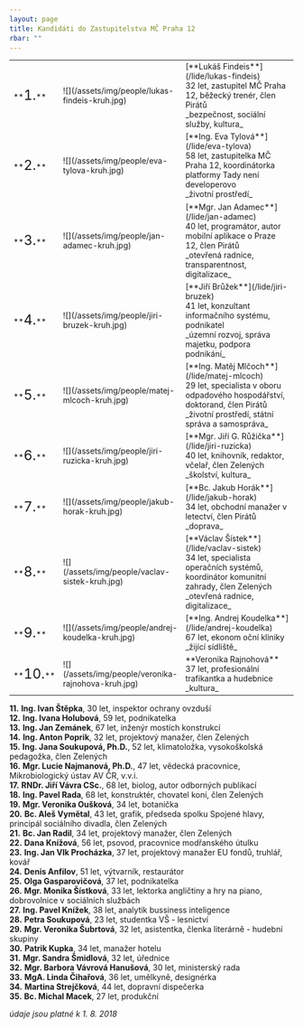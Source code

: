 ```yaml
---
layout: page
title: Kandidáti do Zastupitelstva MČ Praha 12
rbar: ""
---
```


<table>
<tbody>
<tr>
<td style="vertical-align:middle; width:30px;" markdown="span">**<font size="+2">1.</font>**</td>
<td style="vertical-align:middle; width:121px;" markdown="span">![](/assets/img/people/lukas-findeis-kruh.jpg)</td>
<td style="vertical-align:middle;" markdown="span">
[**Lukáš Findeis**](/lide/lukas-findeis)<br/>
32 let,	zastupitel MČ Praha 12, běžecký trenér, člen Pirátů<br/>
_bezpečnost, sociální služby, kultura_
</td>
</tr>
<tr>
<td style="vertical-align:middle" markdown="span">**<font size="+2">2.</font>**</td>
<td style="vertical-align:middle; width:121px;" markdown="span">![](/assets/img/people/eva-tylova-kruh.jpg)</td>
<td style="vertical-align:middle" markdown="span">
[**Ing. Eva Tylová**](/lide/eva-tylova)<br/>
58 let,	zastupitelka MČ Praha 12, koordinátorka platformy Tady není developerovo<br/>
_životní prostředí_
</td>
</tr>
<tr>
<td style="vertical-align:middle" markdown="span">**<font size="+2">3.</font>**</td>
<td style="vertical-align:middle; width:121px;" markdown="span">![](/assets/img/people/jan-adamec-kruh.jpg)</td>
<td style="vertical-align:middle" markdown="span">
[**Mgr. Jan Adamec**](/lide/jan-adamec)<br/>
40 let, programátor, autor mobilní aplikace o Praze 12, člen Pirátů<br/>
_otevřená radnice, transparentnost, digitalizace_
</td>
</tr>
<tr>
<td style="vertical-align:middle" markdown="span">**<font size="+2">4.</font>**</td>
<td style="vertical-align:middle; width:121px;" markdown="span">![](/assets/img/people/jiri-bruzek-kruh.jpg)</td>
<td style="vertical-align:middle" markdown="span">
[**Jiří Brůžek**](/lide/jiri-bruzek)<br/>
41 let, konzultant informačního systému, podnikatel<br/>
_územní rozvoj, správa majetku, podpora podnikání_
</td>
</tr>
<tr>
<td style="vertical-align:middle" markdown="span">**<font size="+2">5.</font>**</td>
<td style="vertical-align:middle; width:121px;" markdown="span">![](/assets/img/people/matej-mlcoch-kruh.jpg)</td>
<td style="vertical-align:middle" markdown="span">
[**Ing. Matěj Mlčoch**](/lide/matej-mlcoch)<br/>
29 let,	specialista v oboru odpadového hospodářství, doktorand, člen Pirátů<br/>
_životní prostředí, státní správa a samospráva_
</td>
</tr>
<tr>
<td style="vertical-align:middle" markdown="span">**<font size="+2">6.</font>**</td>
<td style="vertical-align:middle; width:121px;" markdown="span">![](/assets/img/people/jiri-ruzicka-kruh.jpg)</td>
<td style="vertical-align:middle" markdown="span">
[**Mgr. Jiří G. Růžička**](/lide/jiri-ruzicka)<br/>
40 let, knihovník, redaktor, včelař, člen Zelených<br/>
_školství, kultura_
</td>
</tr>
<tr>
<td style="vertical-align:middle" markdown="span">**<font size="+2">7.</font>**</td>
<td style="vertical-align:middle; width:121px;" markdown="span">![](/assets/img/people/jakub-horak-kruh.jpg)</td>
<td style="vertical-align:middle" markdown="span">
[**Bc. Jakub Horák**](/lide/jakub-horak)<br/>
34 let, obchodní manažer v letectví, člen Pirátů<br/>
_doprava_
</td>
</tr>
<tr>
<td style="vertical-align:middle" markdown="span">**<font size="+2">8.</font>**</td>
<td style="vertical-align:middle; width:121px;" markdown="span">![](/assets/img/people/vaclav-sistek-kruh.jpg)</td>
<td style="vertical-align:middle" markdown="span">
[**Václav Šístek**](/lide/vaclav-sistek)<br/>
34 let,	specialista operačních systémů, koordinátor komunitní zahrady, člen Zelených<br/>
_otevřená radnice, digitalizace_
</td>
</tr>
<tr>
<td style="vertical-align:middle" markdown="span">**<font size="+2">9.</font>**</td>
<td style="vertical-align:middle; width:121px;" markdown="span">![](/assets/img/people/andrej-koudelka-kruh.jpg)</td>
<td style="vertical-align:middle" markdown="span">
[**Ing. Andrej Koudelka**](/lide/andrej-koudelka)<br/>
67 let,	ekonom oční kliniky<br/>
_žijící sídliště_
</td>
</tr>
<tr>
<td style="vertical-align:middle" markdown="span">**<font size="+2">10.</font>**</td>
<td style="vertical-align:middle; width:121px;" markdown="span">![](/assets/img/people/veronika-rajnohova-kruh.jpg)</td>
<td style="vertical-align:middle" markdown="span">
**Veronika Rajnohová**<br/>
37 let, profesionální trafikantka a hudebnice<br/>
_kultura_
</td>
</tr>
</tbody>
</table>

**11.** **Ing. Ivan Štěpka**,	30 let,		inspektor ochrany ovzduší<br/>
**12.** **Ing. Ivana Holubová**,	59 let,		podnikatelka<br/>
**13.** **Ing. Jan Zemánek**,	67 let,		inženýr mostích konstrukcí<br/>
**14.** **Ing. Anton Poprik**,	32 let,		projektový manažer, člen Zelených<br/>
**15.** **Ing. Jana Soukupová, Ph.D.**,	52 let,		klimatoložka, vysokoškolská pedagožka, člen Zelených<br/>
**16.** **Mgr. Lucie Najmanová, Ph.D.**,	47 let,		vědecká pracovnice, Mikrobiologický ústav AV ČR, v.v.i.<br/>
**17.** **RNDr. Jiří Vávra CSc.**,	68 let,		biolog, autor odborných publikací<br/>
**18.** **Ing. Pavel Rada**,	68 let,		konstruktér, chovatel koní, člen Zelených<br/>
**19.** **Mgr. Veronika Oušková**,	34 let,		botanička<br/>
**20.** **Bc. Aleš Vymětal**,	43 let,		grafik, předseda spolku Spojené hlavy, principál sociálního divadla, člen Zelených<br/>
**21.** **Bc. Jan Radil**,	34 let,		projektový manažer, člen Zelených<br/>
**22.** **Dana Knížová**,	56 let,		psovod, pracovnice modřanského útulku<br/>
**23.** **Ing. Jan Vlk Procházka**,	37 let,		projektový manažer EU fondů, truhlář, kovář<br/>
**24.** **Denis Anfilov**,	51 let,		výtvarník, restaurátor<br/>
**25.** **Olga Gasparovičová**,	37 let,		podnikatelka<br/>
**26.** **Mgr. Monika Šístková**,	33 let,		lektorka angličtiny a hry na piano, dobrovolnice v sociálních službách<br/>
**27.** **Ing. Pavel Knížek**,	38 let,		analytik bussiness inteligence<br/>
**28.** **Petra Soukupová**,	23 let,		studentka VŠ - lesnictví<br/>
**29.** **Mgr. Veronika Šubrtová**,	32 let,		asistentka, členka literárně - hudební skupiny<br/>
**30.** **Patrik Kupka**,	34 let,		manažer hotelu<br/>
**31.** **Mgr. Sandra Šmidlová**,	32 let,		úřednice<br/>
**32.** **Mgr. Barbora Vávrová Hanušová**,	30 let,		ministerský rada<br/>
**33.** **MgA. Linda Čihařová**,	36 let,		umělkyně, designérka<br/>
**34.** **Martina Strejčková**,	44 let,		dopravní dispečerka<br/>
**35.** **Bc. Michal Macek**,	27 let,		produkční<br/>

_údaje jsou platné k 1.&nbsp;8.&nbsp;2018_
